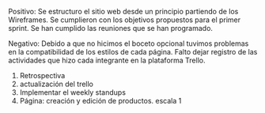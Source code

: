 Positivo:
Se estructuro el sitio web desde un principio partiendo de los Wireframes.
Se cumplieron con los objetivos propuestos para el primer sprint.
Se han cumplido las reuniones que se han programado. 


Negativo:
Debido a que no hicimos el boceto opcional tuvimos problemas en la compatibilidad de los estilos de cada página.
Falto dejar registro de las actividades que hizo cada integrante en la plataforma Trello.

1. Retrospectiva
2. actualización del trello
3. Implementar el weekly standups
4. Página: creación y edición de productos. escala 1